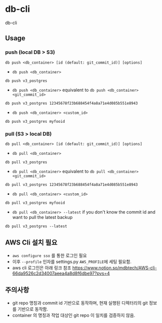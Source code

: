 # db-cli
db-cli

## Usage
### push (local DB > S3)
`db push <db_container> [id (default: git_commit_id)] [options]`

* `db push <db_container>`
```shell
db push v3_postgres
```
  
* `db push <db_container>` equivalent to `db push <db_container> <git_commit_id>`
```shell
db push v3_postgres 12345678f23b688454f4a8a71e4d085b551e8943
```

* `db push <db_container> <custom_id>`
```shell
db push v3_postgres myfooid
```

### pull (S3 > local DB)
`db pull <db_container> [id (default: git_commit_id)] [options]`

* `db pull <db_container>`
```shell
db pull v3_postgres
```
  
* `db pull <db_container>` equivalent to `db pull <db_container> <git_commit_id>`
```shell
db pull v3_postgres 12345678f23b688454f4a8a71e4d085b551e8943
```

* `db pull <db_container> <custom_id>`
```shell
db pull v3_postgres myfooid
```

* `db pull <db_container> --latest` if you don't know the commit id and want to pull the latest backup
```shell
db pull v3_postgres --latest
```

## AWS Cli 설치 필요
* `aws configure sso` 를 통한 로그인 필요
* 이후 `--profile` 인자를 settings.py `AWS_PROFILE`에 세팅 필요함.
* aws cli 로그인은 아래 링크 참조
https://www.notion.so/mdbtech/AWS-cli-66da9526c2d34007aeea4a8d8f6dbe97?pvs=4

## 주의사항
* git repo 명칭과 commit id 기반으로 동작하며, 현재 실행된 디렉터리의 git 정보를 기반으로 동작함.
* container 의 명칭과 작업 대상인 git repo 이 일치를 검증하지 않음.
